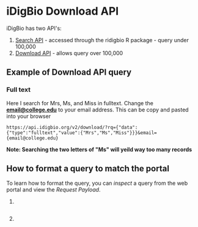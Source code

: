# iDigBio Download API    
iDigBio has two API's: 
  1. [Search API](https://github.com/idigbio/idigbio-search-api/wiki)
    - accessed through the ridigbio R package
    - query under 100,000
  2. [Download API](https://www.idigbio.org/wiki/index.php/IDigBio_Download_API)
    - allows query over 100,000
  
 ## Example of Download API query 
 ### Full text 
 Here I search for Mrs, Ms, and Miss in fulltext. Change the **email@college.edu** to your email address. This can be copy and pasted into your browser
 
 ```
 https://api.idigbio.org/v2/download/?rq={"data":{"type":"fulltext","value":{"Mrs","Ms","Miss"}}}&email={email@college.edu}
 ```
  
  **Note: Searching the two letters of "Ms" will yeild way too many records**
  
  
  ## How to format a query to match the portal
  To learn how to format the query, you can *inspect* a query from the web portal and view the *Request Payload*.

 1. 
<img scr="https://github.com/biodiversity-specimen-data/specimen-data-use-case/images/inspectChrome.png" />
 
 2. 
 <img scr="https://github.com/biodiversity-specimen-data/specimen-data-use-case/images/inspectChromePart2" />